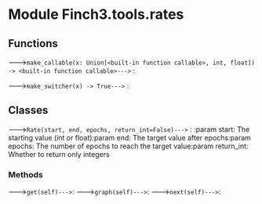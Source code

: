 Module Finch3.tools.rates
=========================

Functions
---------

--->`make_callable(x: Union[<built-in function callable>, int, float]) ‑> <built-in function callable>--->`
:   

--->`make_switcher(x) ‑> True--->`
:   

Classes
-------

--->`Rate(start, end, epochs, return_int=False)--->`
:   :param start: The starting value (int or float):param end: The target value after epochs:param epochs: The number of epochs to reach the target value:param return_int: Whether to return only integers
### Methods
--->`get(self)--->`:
--->`graph(self)--->`:
--->`next(self)--->`: